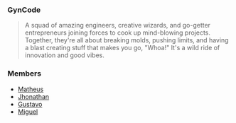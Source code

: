 ### GynCode
> A squad of amazing engineers, creative wizards, and go-getter entrepreneurs joining forces to cook up mind-blowing projects. Together, they're all about breaking molds, pushing limits, and having a blast creating stuff that makes you go, "Whoa!" It's a wild ride of innovation and good vibes.

### Members
- [Matheus](https://mcardoso.dev)
- [Jhonathan](https://www.linkedin.com/in/jhonathandosreis/?originalSubdomain=br)
- [Gustavo](https://github.com/Gustavo-404)
- [Miguel](https://www.linkedin.com/in/miguel-gon%C3%A7alves-dos-santos-neto-9a7a9a129/)
